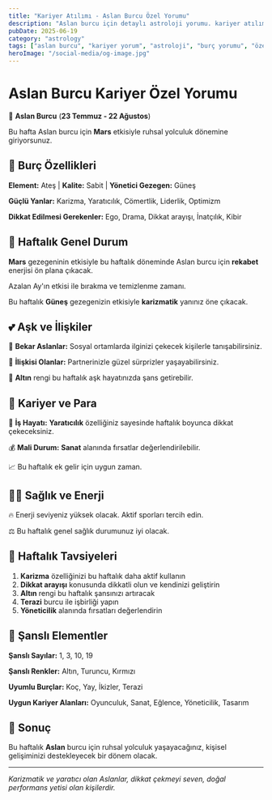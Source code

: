 ```yaml
---
title: "Kariyer Atılımı - Aslan Burcu Özel Yorumu"
description: "Aslan burcu için detaylı astroloji yorumu. kariyer atılımı konusunda rehberlik."
pubDate: 2025-06-19
category: "astrology"
tags: ["aslan burcu", "kariyer yorum", "astroloji", "burç yorumu", "özel yorum"]
heroImage: "/social-media/og-image.jpg"
---
```


# Aslan Burcu Kariyer Özel Yorumu

🦁 **Aslan Burcu** (**23 Temmuz - 22 Ağustos**)

Bu hafta Aslan burcu için **Mars** etkisiyle ruhsal yolculuk dönemine giriyorsunuz.

## 🌟 Burç Özellikleri

**Element:** Ateş | **Kalite:** Sabit | **Yönetici Gezegen:** Güneş

**Güçlü Yanlar:** Karizma, Yaratıcılık, Cömertlik, Liderlik, Optimizm

**Dikkat Edilmesi Gerekenler:** Ego, Drama, Dikkat arayışı, İnatçılık, Kibir

## 💫 Haftalık Genel Durum

**Mars** gezegeninin etkisiyle bu haftalık döneminde Aslan burcu için **rekabet** enerjisi ön plana çıkacak.

Azalan Ay'ın etkisi ile bırakma ve temizlenme zamanı.

Bu haftalık **Güneş** gezegenizin etkisiyle **karizmatik** yanınız öne çıkacak.

## 💕 Aşk ve İlişkiler

💖 **Bekar Aslanlar:** Sosyal ortamlarda ilginizi çekecek kişilerle tanışabilirsiniz.

💑 **İlişkisi Olanlar:** Partnerinizle güzel sürprizler yaşayabilirsiniz.

🌹 **Altın** rengi bu haftalık aşk hayatınızda şans getirebilir.

## 💼 Kariyer ve Para

🚀 **İş Hayatı:** **Yaratıcılık** özelliğiniz sayesinde haftalık boyunca dikkat çekeceksiniz.

💰 **Mali Durum:** **Sanat** alanında fırsatlar değerlendirilebilir.

📈 Bu haftalık ek gelir için uygun zaman.

## 🏃‍♀️ Sağlık ve Enerji

🔥 Enerji seviyeniz yüksek olacak. Aktif sporları tercih edin.

⚖️ Bu haftalık genel sağlık durumunuz iyi olacak.

## 🎯 Haftalık Tavsiyeleri

1. **Karizma** özelliğinizi bu haftalık daha aktif kullanın
2. **Dikkat arayışı** konusunda dikkatli olun ve kendinizi geliştirin
3. **Altın** rengi bu haftalık şansınızı artıracak
4. **Terazi** burcu ile işbirliği yapın
5. **Yöneticilik** alanında fırsatları değerlendirin

## 🔮 Şanslı Elementler

**Şanslı Sayılar:** 1, 3, 10, 19

**Şanslı Renkler:** Altın, Turuncu, Kırmızı

**Uyumlu Burçlar:** Koç, Yay, İkizler, Terazi

**Uygun Kariyer Alanları:** Oyunculuk, Sanat, Eğlence, Yöneticilik, Tasarım

## 💫 Sonuç

Bu haftalık **Aslan** burcu için ruhsal yolculuk yaşayacağınız, kişisel gelişiminizi destekleyecek bir dönem olacak.

---

*Karizmatik ve yaratıcı olan Aslanlar, dikkat çekmeyi seven, doğal performans yetisi olan kişilerdir.*

